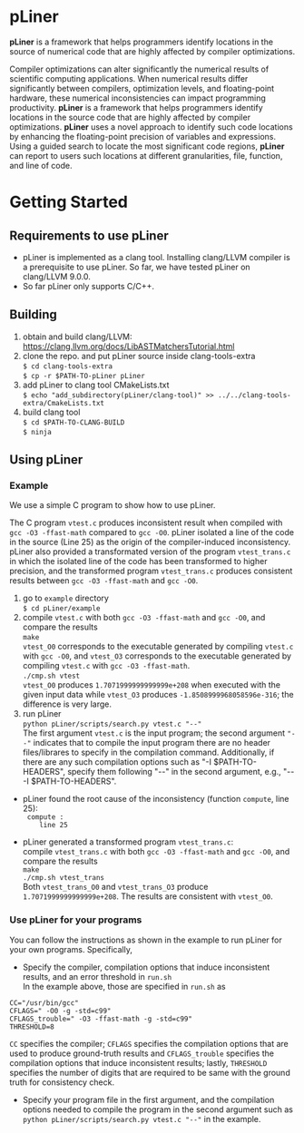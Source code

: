 # pLiner

**pLiner** is a framework that helps programmers identify locations in the source of numerical code that are highly affected by compiler optimizations.  

Compiler optimizations can alter significantly the numerical results of scientific computing applications. When numerical results differ significantly between compilers, optimization levels, and floating-point hardware, these numerical inconsistencies can impact programming productivity. **pLiner** is a framework that helps programmers identify locations in the source code that are highly affected by compiler optimizations. **pLiner** uses a novel approach to identify such code locations by enhancing the floating-point precision of variables and expressions. Using a guided search to locate the most significant code regions, **pLiner** can report to users such locations at different granularities, file, function, and line of code.

# Getting Started

## Requirements to use pLiner
- pLiner is implemented as a clang tool. Installing clang/LLVM compiler is a prerequisite to use pLiner. So far, we have tested pLiner on clang/LLVM 9.0.0.
- So far pLiner only supports C/C++.

## Building
  1. obtain and build clang/LLVM:  
    https://clang.llvm.org/docs/LibASTMatchersTutorial.html  
  2. clone the repo. and put pLiner source inside clang-tools-extra  
    `$ cd clang-tools-extra`  
    `$ cp -r $PATH-TO-pLiner pLiner`  
  3. add pLiner to clang tool CMakeLists.txt  
    `$ echo "add_subdirectory(pLiner/clang-tool)" >> ../../clang-tools-extra/CmakeLists.txt`  
  4. build clang tool  
    `$ cd $PATH-TO-CLANG-BUILD`  
    `$ ninja`  

## Using pLiner

### Example

We use a simple C program to show how to use pLiner.   

The C program `vtest.c` produces inconsistent result when compiled with `gcc -O3 -ffast-math` compared to `gcc -O0`. pLiner isolated a line of the code in the source (Line 25) as the origin of the compiler-induced inconsistency. pLiner also provided a transformated version of the program `vtest_trans.c` in which the isolated line of the code has been transformed to higher precision, and the transformed program `vtest_trans.c` produces consistent results between `gcc -O3 -ffast-math` and `gcc -O0`.

  1. go to `example` directory  
    `$ cd pLiner/example`  
  2. compile `vtest.c` with both `gcc -O3 -ffast-math` and `gcc -O0`, and compare the results  
    `make`  
    `vtest_O0` corresponds to the executable generated by compiling `vtest.c` with `gcc -O0`, and `vtest_O3` corresponds to the executable generated by compiling `vtest.c` with `gcc -O3 -ffast-math`.  
    `./cmp.sh vtest`  
    `vtest_O0` produces `1.7071999999999999e+208` when executed with the given input data while `vtest_O3` produces `-1.8508999968058596e-316`; the difference is very large.  
  3. run pLiner  
    `python pLiner/scripts/search.py vtest.c "--"`   
    The first argument `vtest.c` is the input program; the second argument `"--"` indicates that to compile the input program there are no header files/librares to specify in the compilation command. Additionally, if there are any such compilation options such as "-I $PATH-TO-HEADERS", specify them following "--" in the second argument, e.g., "-- -I $PATH-TO-HEADERS". 

   * pLiner found the root cause of the inconsistency (function `compute`, line 25):  
    ` compute :`  
    `    line 25`    

   * pLiner generated a transformed program `vtest_trans.c`:  
     compile `vtest_trans.c` with both `gcc -O3 -ffast-math` and `gcc -O0`, and compare the results  
     `make`  
     `./cmp.sh vtest_trans`  
     Both `vtest_trans_O0` and `vtest_trans_O3` produce `1.7071999999999999e+208`. The results are consistent with `vtest_O0`.  
### Use pLiner for your programs

You can follow the instructions as shown in the example to run pLiner for your own programs. Specifically, 

* Specify the compiler, compilation options that induce inconsistent results, and an error threshold in `run.sh`  
 In the example above, those are specified in `run.sh` as
 ```
 CC="/usr/bin/gcc"
 CFLAGS=" -O0 -g -std=c99"
 CFLAGS_trouble=" -O3 -ffast-math -g -std=c99"
 THRESHOLD=8 
 ```
 `CC` specifies the compiler; `CFLAGS` specifies the compilation options that are used to produce ground-truth results and `CFLAGS_trouble` specifies the compilation options that induce inconsistent results; lastly, `THRESHOLD` specifies the number of digits that are required to be same with the ground truth for consistency check.
 
* Specify your program file in the first argument, and the compilation options needed to compile the program in the second argument such as 
`python pLiner/scripts/search.py vtest.c "--"` in the example.
